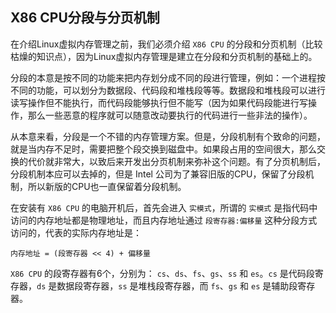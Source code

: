 ## X86 CPU分段与分页机制
在介绍Linux虚拟内存管理之前，我们必须介绍 `X86 CPU` 的分段和分页机制（比较枯燥的知识点），因为Linux虚拟内存管理是建立在分段和分页机制的基础上的。

分段的本意是按不同的功能来把内存划分成不同的段进行管理，例如：一个进程按不同的功能，可以划分为数据段、代码段和堆栈段等等。数据段和堆栈段可以进行读写操作但不能执行，而代码段能够执行但不能写（因为如果代码段能进行写操作，那么一些恶意的程序就可以随意改动要执行的代码进行一些非法的操作）。

从本意来看，分段是一个不错的内存管理方案。但是，分段机制有个致命的问题，就是当内存不足时，需要把整个段交换到磁盘中。如果段占用的空间很大，那么交换的代价就非常大，以致后来开发出分页机制来弥补这个问题。有了分页机制后，分段机制本应可以去掉的，但是 Intel 公司为了兼容旧版的CPU，保留了分段机制，所以新版的CPU也一直保留着分段机制。

在安装有 `X86 CPU` 的电脑开机后，首先会进入 `实模式`，所谓的 `实模式` 是指代码中访问的内存地址都是物理地址，而且内存地址通过 `段寄存器:偏移量` 这种分段方式访问的，代表的实际内存地址是：
```
内存地址 = (段寄存器 << 4) + 偏移量
```
`X86 CPU` 的段寄存器有6个，分别为： `cs`、`ds`、`fs`、`gs`、`ss` 和 `es`。`cs` 是代码段寄存器，`ds` 是数据段寄存器，`ss` 是堆栈段寄存器，而 `fs`、`gs` 和 `es` 是辅助段寄存器。
